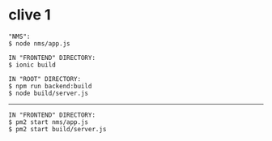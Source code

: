 # clive 1
```
"NMS":
$ node nms/app.js
```
```
IN "FRONTEND" DIRECTORY:
$ ionic build
```
```
IN "ROOT" DIRECTORY:
$ npm run backend:build
$ node build/server.js
```

---

```
IN "FRONTEND" DIRECTORY:
$ pm2 start nms/app.js
$ pm2 start build/server.js
```


